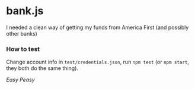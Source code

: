 # bank.js
I needed a clean way of getting my funds from America First (and possibly other banks)

### How to test
Change account info in `test/credentials.json`, run `npm test` (or `npm start`, they both do the same thing).  

_Easy Peasy_